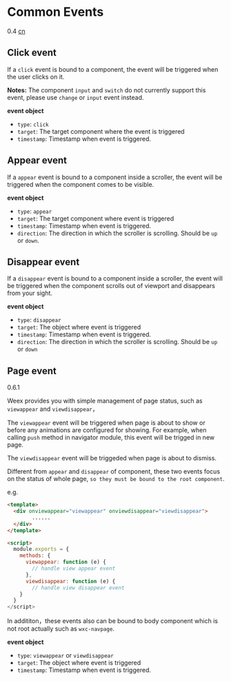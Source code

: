 # Common Events
<span class="weex-version">0.4</span>
<a href="https://github.com/weexteam/article/issues/33"  class="weex-translate">cn</a>

## Click event

If a `click` event is bound to a component, the event will be triggered when the user clicks on it.

**Notes:** The component `input` and `switch` do not currently support this event, please use `change` or `input` event instead.

**event object**

* `type`: `click`
* `target`: The target component where the event is triggered
* `timestamp`: Timestamp when event is triggered.

## Appear event

If a `appear` event is bound to a component inside a scroller, the event will be triggered when the component comes to be visible.

**event object**

* `type`: `appear`
* `target`: The target component where event is triggered
* `timestamp`: Timestamp when event is triggered.
* `direction`: The direction in which the scroller is scrolling. Should be `up` or `down`.

## Disappear event

If a `disappear` event is bound to a component inside a scroller, the event will be triggered when the component scrolls out of viewport and disappears from your sight.

**event object**

* `type`: `disappear`
* `target`: The object where event is triggered
* `timestamp`: Timestamp when event is triggered.
* `direction`: The direction in which the scroller is scrolling. Should be `up` or `down`

## Page event 
<span class="weex-version">0.6.1</span>

Weex provides you with simple management of page status, such as `viewappear` and `viewdisappear`，

The `viewappear` event will be triggered when page is about to show or before any animations are configured for showing. For example, when calling `push` method in navigator module, this event will be trigged in new page. 

The `viewdisappear` event will be triggeded when page is about to dismiss.  

Different from `appear` and `disappear` of component, these two events focus on the status of whole page, `so they must be bound to the root component`.

e.g.

```html
<template>
  <div onviewappear="viewappear" onviewdisappear="viewdisappear">
  		......
  </div>
</template>

<script>
  module.exports = {
    methods: {
      viewappear: function (e) {
        // handle view appear event
      },
      viewdisappear: function (e) {
        // handle view disappear event
    }
  }
</script>
```

In addititon，these events also can be bound to body component which is not root actually such as `wxc-navpage`.


**event object**

* `type`: `viewappear` or `viewdisappear`
* `target`: The object where event is triggered
* `timestamp`: Timestamp when event is triggered.
